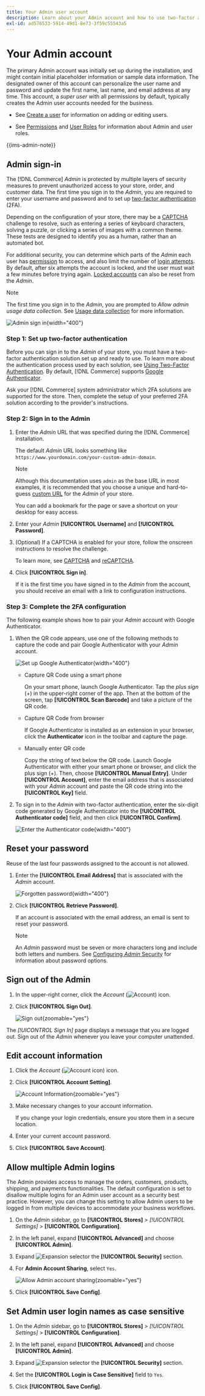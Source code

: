```yaml
---
title: Your Admin user account
description: Learn about your Admin account and how to use two-factor authentication to sign in to the Admin.
exl-id: ad576533-5914-49d1-8e73-3f59c55543a5
---
```

# Your Admin account

The primary Admin account was initially set up during the installation, and might contain initial placeholder information or sample data information. The designated owner of this account can personalize the user name and password and update the first name, last name, and email address at any time. This account, a _super user_ with all permissions by default, typically creates the Admin user accounts needed for the business.

- See [Create a user](../systems/permissions-users-all.md#create-a-user) for information on adding or editing users.

- See [Permissions](../systems/permissions.md) and [User Roles](../systems/permissions-user-roles.md) for information about Admin and user roles.

{{ims-admin-note}}

## Admin sign-in

The [!DNL Commerce] _Admin_ is protected by multiple layers of security measures to prevent unauthorized access to your store, order, and customer data. The first time you sign in to the _Admin_, you are required to enter your username and password and to set up [two-factor authentication](../systems/security-two-factor-authentication.md) (2FA).

Depending on the configuration of your store, there may be a [CAPTCHA](../systems/security-google-recaptcha.md) challenge to resolve, such as entering a series of keyboard characters, solving a puzzle, or clicking a series of images with a common theme. These tests are designed to identify you as a human, rather than an automated bot.

For additional security, you can determine which parts of the _Admin_ each user has [permission](../systems/permissions.md) to access, and also limit the number of [login attempts](../configuration-reference/advanced/admin.md). By default, after six attempts the account is locked, and the user must wait a few minutes before trying again. [Locked accounts](../systems/permissions-users-all.md#locked-users) can also be reset from the _Admin_.

>[!NOTE]
>
>The first time you sign in to the _Admin_, you are prompted to _Allow admin usage data collection_. See [Usage data collection](admin.md#usage-data-collection) for more information.

![Admin sign in](./assets/admin-login.png){width="400"}

### Step 1: Set up two-factor authentication

Before you can sign in to the _Admin_ of your store, you must have a two-factor authentication solution set up and ready to use. To learn more about the authentication process used by each solution, see [Using Two-Factor Authentication](../systems/security-two-factor-authentication-use.md). By default, [!DNL Commerce] supports [Google Authenticator][1].

Ask your [!DNL Commerce] system administrator which 2FA solutions are supported for the store. Then, complete the setup of your preferred 2FA solution according to the provider's instructions.

### Step 2: Sign in to the Admin

1. Enter the _Admin_ URL that was specified during the [!DNL Commerce] installation.

   The default _Admin_ URL looks something like `https://www.yourdomain.com/your-custom-admin-domain`.

   >[!NOTE]
   >
   >Although this documentation uses `admin` as the base URL in most examples, it is recommended that you choose a unique and hard-to-guess [custom URL](../stores-purchase/store-urls.md) for the _Admin_ of your store.

   You can add a bookmark for the page or save a shortcut on your desktop for easy access.

1. Enter your _Admin_ **[!UICONTROL Username]** and **[!UICONTROL Password]**.

1. (Optional) If a CAPTCHA is enabled for your store, follow the onscreen instructions to resolve the challenge.

   To learn more, see [CAPTCHA](../systems/security-captcha.md) and [reCAPTCHA](../systems/security-google-recaptcha.md).

1. Click **[!UICONTROL Sign in]**.

   If it is the first time you have signed in to the _Admin_ from the account, you should receive an email with a link to configuration instructions.

### Step 3: Complete the 2FA configuration

The following example shows how to pair your _Admin_ account with Google Authenticator.

1. When the QR code appears, use one of the following methods to capture the code and pair Google Authenticator with your _Admin_ account.

   ![Set up Google Authenticator](./assets/admin-login-google-auth-setup.png){width="400"}

   - Capture QR Code using a smart phone

      On your smart phone, launch Google Authenticator. Tap the _plus sign_ (+) in the upper-right corner of the app. Then at the bottom of the screen, tap **[!UICONTROL Scan Barcode]** and take a picture of the QR code.

   - Capture QR Code from browser

      If Google Authenticator is installed as an extension in your browser, click the **Authenticator** icon in the toolbar and capture the page.

   - Manually enter QR code

      Copy the string of text below the QR code. Launch Google Authenticator with either your smart phone or browser, and click the plus sign (+). Then, choose **[!UICONTROL Manual Entry]**. Under **[!UICONTROL Account]**, enter the email address that is associated with your _Admin_ account and paste the QR code string into the **[!UICONTROL Key]** field.

1. To sign in to the _Admin_ with two-factor authentication, enter the six-digit code generated by Google Authenticator into the **[!UICONTROL Authenticator code]** field, and then click **[!UICONTROL Confirm]**.

   ![Enter the Authenticator code](./assets/admin-login-2fa-google.png){width="400"}

## Reset your password

Reuse of the last four passwords assigned to the account is not allowed.

1. Enter the **[!UICONTROL Email Address]** that is associated with the _Admin_ account.

   ![Forgotten password](./assets/admin-sign-in-forgot-password.png){width="400"}

1. Click **[!UICONTROL Retrieve Password]**.

   If an account is associated with the email address, an email is sent to reset your password.

   >[!NOTE]
   >
   >An _Admin_ password must be seven or more characters long and include both letters and numbers. See [Configuring _Admin_ Security](../systems/security-admin.md) for information about password options.

## Sign out of the Admin

1. In the upper-right corner, click the _Account_ (![Account](../assets/icon-admin-user.png)) icon.

1. Click **[!UICONTROL Sign Out]**.

   ![Sign out](./assets/admin-sign-out.png){zoomable="yes"}

The _[!UICONTROL Sign In]_ page displays a message that you are logged out. Sign out of the _Admin_ whenever you leave your computer unattended.

## Edit account information

1. Click the _Account_ (![Account icon](../assets/icon-admin-user.png)) icon.

1. Click **[!UICONTROL Account Setting]**.

   ![Account Information](./assets/admin-account-information.png){zoomable="yes"}

1. Make necessary changes to your account information.

   If you change your login credentials, ensure you store them in a secure location.

1. Enter your current account password.

1. Click **[!UICONTROL Save Account]**.

## Allow multiple Admin logins

The Admin provides access to manage the orders, customers, products, shipping, and payments functionalities. The default configuration is set to disallow multiple logins for an Admin user account as a security best practice. However, you can change this setting to allow Admin users to be logged in from multiple devices to accommodate your business workflows.

1. On the _Admin_ sidebar, go to **[!UICONTROL Stores]** > _[!UICONTROL Settings]_ > **[!UICONTROL Configuration]**.

1. In the left panel, expand **[!UICONTROL Advanced]** and choose **[!UICONTROL Admin]**.

1. Expand ![Expansion selector](../assets/icon-display-expand.png) the **[!UICONTROL Security]** section.

1. For **Admin Account Sharing**, select `Yes`.

   ![Allow Admin account sharing](./assets/multiple-admin-login.png){zoomable="yes"}

1. Click **[!UICONTROL Save Config]**.

## Set Admin user login names as case sensitive

1. On the _Admin_ sidebar, go to **[!UICONTROL Stores]** > _[!UICONTROL Settings]_ > **[!UICONTROL Configuration]**.

1. In the left panel, expand **[!UICONTROL Advanced]** and choose **[!UICONTROL Admin]**.

1. Expand ![Expansion selector](../assets/icon-display-expand.png) the **[!UICONTROL Security]** section.

1. Set the **[!UICONTROL Login is Case Sensitive]** field to `Yes`.

1. Click **[!UICONTROL Save Config]**.

[1]: https://play.google.com/store/apps/details?id=com.google.android.apps.authenticator2&hl=en_US
